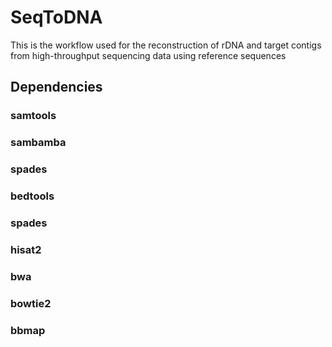 # SeqToDNA
This is the workflow used for the reconstruction of rDNA and target contigs from high-throughput sequencing data using reference sequences


## Dependencies

### samtools
### sambamba
### spades
### bedtools
### spades
### hisat2
### bwa
### bowtie2
### bbmap



